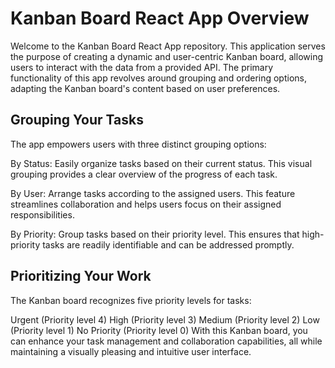 # Kanban Board React App Overview
Welcome to the Kanban Board React App repository. This application serves the purpose of creating a dynamic and user-centric Kanban board, allowing users to interact with the data from a provided API. The primary functionality of this app revolves around grouping and ordering options, adapting the Kanban board's content based on user preferences.

## Grouping Your Tasks
The app empowers users with three distinct grouping options:

By Status: Easily organize tasks based on their current status. This visual grouping provides a clear overview of the progress of each task.

By User: Arrange tasks according to the assigned users. This feature streamlines collaboration and helps users focus on their assigned responsibilities.

By Priority: Group tasks based on their priority level. This ensures that high-priority tasks are readily identifiable and can be addressed promptly.

## Prioritizing Your Work
The Kanban board recognizes five priority levels for tasks:

Urgent (Priority level 4)
High (Priority level 3)
Medium (Priority level 2)
Low (Priority level 1)
No Priority (Priority level 0)
With this Kanban board, you can enhance your task management and collaboration capabilities, all while maintaining a visually pleasing and intuitive user interface.
